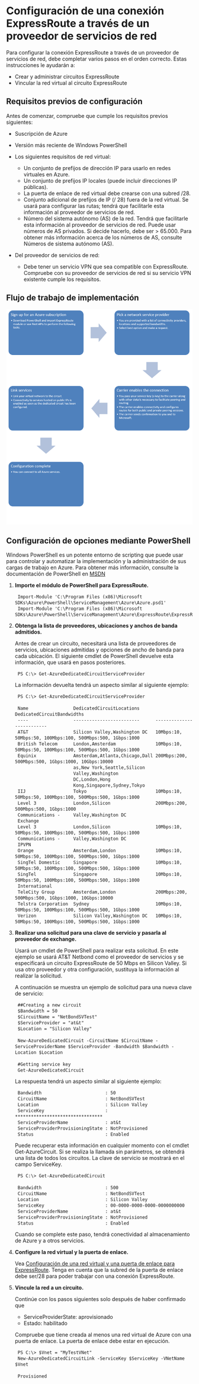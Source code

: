 <properties 
   pageTitle="Configuración de Expressroute con NSP"
   description="Este tutorial le guiará por el proceso de configuración de ExpressRoute a través de NSP"
   documentationCenter="na"
   services="expressroute"
   authors="cherylmc"
   manager="adinah"
   editor="tysonn"/>

<tags 
   ms.service="expressroute"
   ms.devlang="na"
   ms.topic="article" 
   ms.tgt_pltfrm="na"
   ms.workload="infrastructure-services" 
   ms.date="06/29/2015"
   ms.author="cherylmc"/>

#  Configuración de una conexión ExpressRoute a través de un proveedor de servicios de red

Para configurar la conexión ExpressRoute a través de un proveedor de servicios de red, debe completar varios pasos en el orden correcto. Estas instrucciones le ayudarán a:

- Crear y administrar circuitos ExpressRoute
- Vincular la red virtual al circuito ExpressRoute

##  Requisitos previos de configuración


Antes de comenzar, compruebe que cumple los requisitos previos siguientes:

- Suscripción de Azure
- Versión más reciente de Windows PowerShell
- Los siguientes requisitos de red virtual:
	- Un conjunto de prefijos de dirección IP para usarlo en redes virtuales en Azure.
	- Un conjunto de prefijos IP locales (puede incluir direcciones IP públicas).
	- La puerta de enlace de red virtual debe crearse con una subred /28.
	- Conjunto adicional de prefijos de IP (/ 28) fuera de la red virtual. Se usará para configurar las rutas; tendrá que facilitarle esta información al proveedor de servicios de red.
	- Número del sistema autónomo (AS) de la red. Tendrá que facilitarle esta información al proveedor de servicios de red. Puede usar números de AS privados. Si decide hacerlo, debe ser > 65.000. Para obtener más información acerca de los números de AS, consulte Números de sistema autónomo (AS). 

- Del proveedor de servicios de red:
	- Debe tener un servicio VPN que sea compatible con ExpressRoute. Compruebe con su proveedor de servicios de red si su servicio VPN existente cumple los requisitos.

##  Flujo de trabajo de implementación

![Flujo de trabajo del proveedor de servicios de red](./media/expressroute-configuring-nsps/expressroute-nsp-connectivity-workflow.png)

##  Configuración de opciones mediante PowerShell
Windows PowerShell es un potente entorno de scripting que puede usar para controlar y automatizar la implementación y la administración de sus cargas de trabajo en Azure. Para obtener más información, consulte la documentación de PowerShell en [MSDN](https://msdn.microsoft.com/library/windowsazure/jj156055.aspx)



1. **Importe el módulo de PowerShell para ExpressRoute.**

		Import-Module 'C:\Program Files (x86)\Microsoft SDKs\Azure\PowerShell\ServiceManagement\Azure\Azure.psd1'
		Import-Module 'C:\Program Files (x86)\Microsoft SDKs\Azure\PowerShell\ServiceManagement\Azure\ExpressRoute\ExpressRoute.psd1' 

2. **Obtenga la lista de proveedores, ubicaciones y anchos de banda admitidos.**

	Antes de crear un circuito, necesitará una lista de proveedores de servicios, ubicaciones admitidas y opciones de ancho de banda para cada ubicación. El siguiente cmdlet de PowerShell devuelve esta información, que usará en pasos posteriores.

		PS C:\> Get-AzureDedicatedCircuitServiceProvider

	La información devuelta tendrá un aspecto similar al siguiente ejemplo:

		PS C:\> Get-AzureDedicatedCircuitServiceProvider
	
		Name                 DedicatedCircuitLocations      DedicatedCircuitBandwidths                                                                                                                                                                                   
		----                 -------------------------      --------------------------                                                                                                                                                                                   
		AT&T                 Silicon Valley,Washington DC   10Mbps:10, 50Mbps:50, 100Mbps:100, 500Mbps:500, 1Gbps:1000                                                                                                                                                   
		British Telecom      London,Amsterdam               10Mbps:10, 50Mbps:50, 100Mbps:100, 500Mbps:500, 1Gbps:1000                                                                                                                                                   
		Equinix              Amsterdam,Atlanta,Chicago,Dall 200Mbps:200, 500Mbps:500, 1Gbps:1000, 10Gbps:10000                                                                                                                                                           
		                     as,New York,Seattle,Silicon                                                                                                                                                                                                                 
		                     Valley,Washington                                                                                                                                                                                                                           
		                     DC,London,Hong                                                                                                                                                                                                                              
		                     Kong,Singapore,Sydney,Tokyo                                                                                                                                                                                                                 
		IIJ                  Tokyo                          10Mbps:10, 50Mbps:50, 100Mbps:100, 500Mbps:500, 1Gbps:1000                                                                                                                                                   
		Level 3              London,Silicon                 200Mbps:200, 500Mbps:500, 1Gbps:1000                                                                                                                                                                         
		Communications -     Valley,Washington DC                                                                                                                                                                                                                        
		Exchange                                                                                                                                                                                                                                                         
		Level 3              London,Silicon                 10Mbps:10, 50Mbps:50, 100Mbps:100, 500Mbps:500, 1Gbps:1000                                                                                                                                                   
		Communications -     Valley,Washington DC                                                                                                                                                                                                                        
		IPVPN                                                                                                                                                                                                                                                            
		Orange               Amsterdam,London               10Mbps:10, 50Mbps:50, 100Mbps:100, 500Mbps:500, 1Gbps:1000                                                                                                                                                   
		SingTel Domestic     Singapore                      10Mbps:10, 50Mbps:50, 100Mbps:100, 500Mbps:500, 1Gbps:1000                                                                                                                                                   
		SingTel              Singapore                      10Mbps:10, 50Mbps:50, 100Mbps:100, 500Mbps:500, 1Gbps:1000                                                                                                                                                   
		International                                                                                                                                                                                                                                                    
		TeleCity Group       Amsterdam,London               200Mbps:200, 500Mbps:500, 1Gbps:1000, 10Gbps:10000                                                                                                                                                           
		Telstra Corporation  Sydney                         10Mbps:10, 50Mbps:50, 100Mbps:100, 500Mbps:500, 1Gbps:1000                                                                                                                                                   
		Verizon              Silicon Valley,Washington DC   10Mbps:10, 50Mbps:50, 100Mbps:100, 500Mbps:500, 1Gbps:1000
		

3. **Realizar una solicitud para una clave de servicio y pasarla al proveedor de exchange.**

	Usará un cmdlet de PowerShell para realizar esta solicitud. En este ejemplo se usará AT&T Netbond como el proveedor de servicios y se especificará un circuito ExpressRoute de 50 Mbps en Silicon Valley. Si usa otro proveedor y otra configuración, sustituya la información al realizar la solicitud.

	A continuación se muestra un ejemplo de solicitud para una nueva clave de servicio:

		##Creating a new circuit
		$Bandwidth = 50
		$CircuitName = "NetBondSVTest"
		$ServiceProvider = "at&t"
		$Location = "Silicon Valley"
		
		New-AzureDedicatedCircuit -CircuitName $CircuitName -ServiceProviderName $ServiceProvider -Bandwidth $Bandwidth -Location $Location
		
		#Getting service key
		Get-AzureDedicatedCircuit

	La respuesta tendrá un aspecto similar al siguiente ejemplo:

		Bandwidth                        : 50
		CircuitName                      : NetBondSVTest
		Location                         : Silicon Valley
		ServiceKey                       : *********************************
		ServiceProviderName              : at&t
		ServiceProviderProvisioningState : NotProvisioned
		Status                           : Enabled

	Puede recuperar esta información en cualquier momento con el cmdlet Get-AzureCircuit. Si se realiza la llamada sin parámetros, se obtendrá una lista de todos los circuitos. La clave de servicio se mostrará en el campo ServiceKey.

		PS C:\> Get-AzureDedicatedCircuit
		
		Bandwidth                        : 500
		CircuitName                      : NetBondSVTest
		Location                         : Silicon Valley
		ServiceKey                       : 00-0000-0000-0000-0000000000
		ServiceProviderName              : at&t
		ServiceProviderProvisioningState : NotProvisioned
		Status                           : Enabled

	Cuando se complete este paso, tendrá conectividad al almacenamiento de Azure y a otros servicios.



4. **Configure la red virtual y la puerta de enlace.**

	Vea [Configuración de una red virtual y una puerta de enlace para ExpressRoute](https://msdn.microsoft.com/library/azure/dn643737.aspx). Tenga en cuenta que la subred de la puerta de enlace debe ser/28 para poder trabajar con una conexión ExpressRoute.

5. **Vincule la red a un circuito.**

	Continúe con los pasos siguientes solo después de haber confirmado que
 
	- ServiceProviderState: aprovisionado
	- Estado: habilitado

	Compruebe que tiene creada al menos una red virtual de Azure con una puerta de enlace. La puerta de enlace debe estar en ejecución.

		PS C:\> $Vnet = "MyTestVNet"
		New-AzureDedicatedCircuitLink -ServiceKey $ServiceKey -VNetName $Vnet
		
		Provisioned 

<!---HONumber=August15_HO6-->